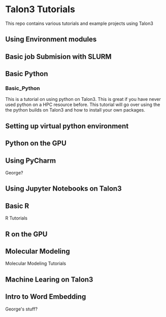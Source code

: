# Talon3 Tutorials

This repo contains various tutorials and example projects using Talon3

## Using Environment modules

## Basic job Submision with SLURM

## Basic Python
### Basic_Python
This is a tutorial on using python on Talon3. This is great if you have never used python on a HPC resource before.
This tutorial will go over using the the python builds on Talon3 and how to install your own packages.

## Setting up virtual python environment 

## Python on the GPU

## Using PyCharm
George?

## Using Jupyter Notebooks on Talon3

## Basic R
R Tutorials

## R on the GPU

## Molecular Modeling
Molecular Modeling Tutorials

## Machine Learing on Talon3

## Intro to Word Embedding
George's stuff?


